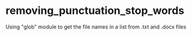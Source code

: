 # removing_punctuation_stop_words
Using "glob" module to get the file names in a list from .txt and .docx files​
